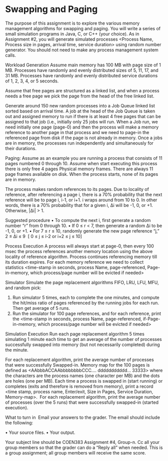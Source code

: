 # Swapping and Paging
The purpose of this assignment is to explore the various memory management 
algorithms for swapping and paging. You will write a series of small simulation programs in Java, C, or C++ (your choice). As in Assignment #2, you will generate simulated processes <Process Name, Process size in pages, arrival time, service duration> using random number generator. You should not need to make any process management system calls. 

Workload Generation
Assume main memory has 100 MB with page size of 1 MB. Processes have randomly and evenly distributed sizes of 5, 11, 17, and 31 MB.  Processes have randomly and evenly distributed service durations of 1, 2, 3, 4, or 5 seconds. 

Assume that free pages are structured as a linked list, and when a process needs a free page we pick the page from the head of the free linked list.

Generate around 150 new random processes into a Job Queue linked list sorted based on arrival time. A job at the head of the Job Queue is taken out and assigned memory to run if there is at least 4 free pages that can be assigned to that job (i.e., initially only 25 jobs will run. When a Job run, we need initially one page (page-0) and then the process will make a memory reference to another page in that process and we need to page-in the referenced page from disk if the page is not already in memory. Once a jobs are in memory, the processes run independently and simultaneously for their durations. 

Paging: 
Assume as an example you are running a process that consists of 11 pages numbered 0 through 10. Assume when start executing this process there is only free 4 pages Physical memory frames. There are always 11 page frames available on disk. When the process starts, none of its pages are in memory. 

The process makes random references to its pages. Due to locality of reference, after referencing a page i, there is a 70% probability that the next reference will be to page i, i-1, or i+1. i wraps around from 10 to 0. In other words, there is a 70% probability that for a given i, ∆i will be -1, 0, or +1. Otherwise, |∆i| > 1. 

Suggested procedure 
•	To compute the next i, first generate a random number “r” from 0 through 10. 
•	If 0 ≤ r < 7, then generate a random ∆i to be -1, 0, or +1. 
•	For 7 ≤ r ≤ 10, randomly generate the new page reference “j,” 2 ≤ ∆i ≤ 9  [ 0 ≤ j ≤ i-2  or  i+2 ≤ j ≤ 10]
 
Process Execution 
A process will always start at page-0, then every 100 msec the process references another memory location using the above locality of reference algorithm. Process continues referencing memory till its duration expires. For each memory reference we need to collect statistics <time-stamp in seconds, process Name, page-referenced, Page-in-memory, which process/page number will be evicted if needed> 

Simulator
Simulate the page replacement algorithms FIFO, LRU, LFU, MFU, and random pick:
1.	Run simulator 5 times, each to complete the one minutes, and compute the hit/miss ratio of pages referenced by the running jobs for each run. Then get average of 5 runs.
2.	Run the simulator for 100 page references, and for each reference, print the <time-stamp in seconds, process Name, page-referenced, if-Page-in-memory, which process/page number will be evicted if needed>

Simulation Execution 
Run each page replacement algorithm 5 times simulating 1 minute each time to get an average of the number of processes successfully swapped into memory (but not necessarily completed) during the minute. 

For each replacement algorithm, print the average number of processes that were successfully Swapped-in. Memory map for the 100 pages is defined as <AAbbbACCAAbbbbbbbbCCC.... ddddddddddd... 33333> where the characters are the process names (one character per MB) and the dots are holes (one per MB). Each time a process is swapped in (start running) or completes (exits and therefore is removed from memory), print a record <time stamp, process name, Enter/exit, Size in Pages, Service Duration, Memory-map>. 
For each replacement algorithm, print the average number of processes (over the 5 runs) that were successfully swapped-in (started execution). 

What to turn in  Email your answers to the grader. The email should include the following:

•	Your source files. 
•	Your output. 

Your subject line should be COEN383 Assignment #4, Group-n. Cc all your group members so that the grader can do a “Reply all” when needed. This is a group assignment; all group members will receive the same score.
